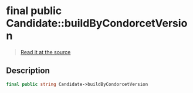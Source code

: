 # final public Candidate::buildByCondorcetVersion

> [Read it at the source](https://github.com/julien-boudry/Condorcet/blob/master/src/Candidate.php#L16)

## Description    

```php
final public string Candidate->buildByCondorcetVersion 
```


    